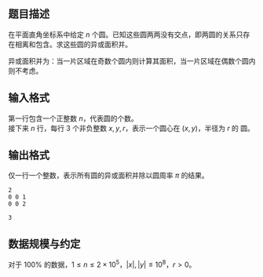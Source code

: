 ## 题目描述

在平面直角坐标系中给定 $n$ 个圆。已知这些圆两两没有交点，即两圆的关系只存在相离和包含。求这些圆的异或面积并。

异或面积并为：当一片区域在奇数个圆内则计算其面积，当一片区域在偶数个圆内则不考虑。

## 输入格式

第一行包含一个正整数 $n$，代表圆的个数。  
接下来 $n$ 行，每行 $3$ 个非负整数 $x,y,r$，表示一个圆心在 $(x,y)$，半径为 $r$ 的
圆。

## 输出格式

仅一行一个整数，表示所有圆的异或面积并除以圆周率 $\pi$ 的结果。

```input1
2
0 0 1
0 0 2
```

```output1
3
```

## 数据规模与约定

对于 $100\%$ 的数据，$1 \leq n \leq 2 \times 10^5$，$|x|,|y| \leq 10^8$，$r>0$。